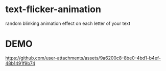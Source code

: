 # text-flicker-animation
random blinking animation effect on each letter of your text

# DEMO


https://github.com/user-attachments/assets/9a6200c8-8be0-4bd1-b4ef-48b1491f9b74

